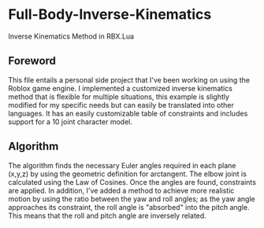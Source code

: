 # Full-Body-Inverse-Kinematics
Inverse Kinematics Method in RBX.Lua

## Foreword
This file entails a personal side project that I've been working on using the Roblox game engine. I implemented a customized inverse kinematics method that is flexible for multiple situations, this example is slightly modified for my specific needs but can easily be translated into other languages. It has an easily customizable table of constraints and includes support for a 10 joint character model.

## Algorithm
The algorithm finds the necessary Euler angles required in each plane (x,y,z) by using the geometric definition for arctangent. The elbow joint is calculated using the Law of Cosines. Once the angles are found, constraints are applied. In addition, I've added a method to achieve more realistic motion by using the ratio between the yaw and roll angles; as the yaw angle approaches its constraint, the roll angle is "absorbed" into the pitch angle. This means that the roll and pitch angle are inversely related.
